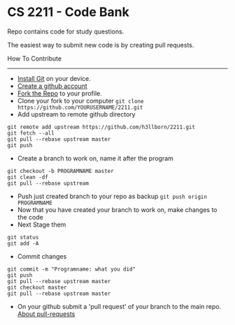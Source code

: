 CS 2211 - Code Bank
===================

Repo contains code for study questions.

The easiest way to submit new code is by creating pull requests.

How To Contribute
_________________

* [Install Git](http://git-scm.com/book/en/Getting-Started-Installing-Git) on your device.
* [Create a github account](https://github.com/join)
* [Fork the Repo](https://github.com/h3llborn/2211/fork) to your profile.
* Clone your fork to your computer
`git clone https://github.com/YOURUSERNAME/2211.git`
* Add upstream to remote github directory
```
git remote add upstream https://github.com/h3llborn/2211.git
git fetch --all
git pull --rebase upstream master
git push
```
* Create a branch to work on, name it after the program
```
git checkout -b PROGRAMNAME master
git clean -df
git pull --rebase upstream
```
* Push just created branch to your repo as backup
`git push origin PROGRAMNAME`
* Now that you have created your branch to work on, make changes to the code
* Next Stage them
```
git status
git add -A
```
* Commit changes
```
git commit -m "Programname: what you did"
git push
git pull --rebase upstream master
git checkout master
git pull --rebase upstream master
```
* On your github submit a 'pull request' of your branch to the main repo. [About pull-requests](http://help.github.com/send-pull-requests/)	
